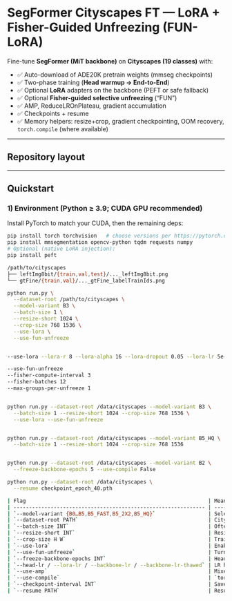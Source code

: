 # SegFormer Cityscapes FT — LoRA + Fisher-Guided Unfreezing (FUN-LoRA)

Fine-tune **SegFormer (MiT backbone)** on **Cityscapes (19 classes)** with:

- ✅ Auto-download of ADE20K pretrain weights (mmseg checkpoints)
- ✅ Two-phase training (**Head warmup → End-to-End**)
- ✅ Optional **LoRA** adapters on the backbone (PEFT or safe fallback)
- ✅ Optional **Fisher-guided selective unfreezing** (“FUN”)
- ✅ AMP, ReduceLROnPlateau, gradient accumulation
- ✅ Checkpoints + resume
- ✅ Memory helpers: resize+crop, gradient checkpointing, OOM recovery, `torch.compile` (where available)

---

## Repository layout


---

## Quickstart

### 1) Environment (Python ≥ 3.9; CUDA GPU recommended)

Install PyTorch to match your CUDA, then the remaining deps:

```bash
pip install torch torchvision   # choose versions per https://pytorch.org
pip install mmsegmentation opencv-python tqdm requests numpy
# Optional (native LoRA injection):
pip install peft

/path/to/cityscapes
├── leftImg8bit/{train,val,test}/..._leftImg8bit.png
└── gtFine/{train,val}/..._gtFine_labelTrainIds.png

python run.py \
  --dataset-root /path/to/cityscapes \
  --model-variant B3 \
  --batch-size 1 \
  --resize-short 1024 \
  --crop-size 768 1536 \
  --use-lora \
  --use-fun-unfreeze


--use-lora --lora-r 8 --lora-alpha 16 --lora-dropout 0.05 --lora-lr 5e-5

--use-fun-unfreeze
--fisher-compute-interval 3
--fisher-batches 12
--max-groups-per-unfreeze 1


python run.py --dataset-root /data/cityscapes --model-variant B3 \
  --batch-size 1 --resize-short 1024 --crop-size 768 1536 \
  --use-lora --use-fun-unfreeze


python run.py --dataset-root /data/cityscapes --model-variant B5_HQ \
  --batch-size 1 --resize-short 1024 --crop-size 768 1536


python run.py --dataset-root /data/cityscapes --model-variant B2 \
  --freeze-backbone-epochs 5 --use-compile False

python run.py --dataset-root /data/cityscapes \
  --resume checkpoint_epoch_40.pth

| Flag                                                           | Meaning                                              |
| -------------------------------------------------------------- | ---------------------------------------------------- |
| `--model-variant {B0…B5,B5_FAST,B5_2X2,B5_HQ}`                 | Select MiT depth/width; the “B5_*” aliases map to B5 |
| `--dataset-root PATH`                                          | Cityscapes root (expects `leftImg8bit/` + `gtFine/`) |
| `--batch-size INT`                                             | Often 1–2 with large crops / single GPU              |
| `--resize-short INT`                                           | Resize short side before cropping (keeps aspect)     |
| `--crop-size H W`                                              | Train/val crop; val can use `--center-crop`          |
| `--use-lora`                                                   | Enable LoRA adapters on the backbone                 |
| `--use-fun-unfreeze`                                           | Turn on Fisher-guided selective unfreezing           |
| `--freeze-backbone-epochs INT`                                 | Head warmup duration (default 10)                    |
| `--head-lr / --lora-lr / --backbone-lr / --backbone-lr-thawed` | LR hierarchy (head ≥ lora > backbone)                |
| `--use-amp`                                                    | Mixed precision                                      |
| `--use-compile`                                                | `torch.compile` (disabled on Windows automatically)  |
| `--checkpoint-interval INT`                                    | Save periodic training state                         |
| `--resume PATH`                                                | Resume from `checkpoint_epoch_*.pth`                 |
